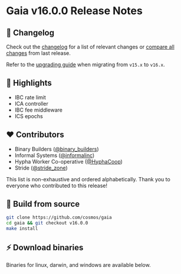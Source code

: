 <!--
  A release notes template that should be adapted for every release
    - release: <v*.*.*>
    - release branch: <v*.x>
    - the last release: <v-last>
    - the last release branch: <v-last.x>
-->

# Gaia v16.0.0  Release Notes

## 📝 Changelog

Check out the [changelog](https://github.com/cosmos/gaia/blob/v16.0.0/CHANGELOG.md) for a list of relevant changes or [compare all changes](https://github.com/cosmos/gaia/compare/v15.2.0...v16.0.0) from last release.

<!-- Add the following line for major releases -->
Refer to the [upgrading guide](https://github.com/cosmos/gaia/blob/release/v16.x/UPGRADING.md) when migrating from `v15.x` to `v16.x`.

## 🚀 Highlights

- IBC rate limit
- ICA controller
- IBC fee middleware
- ICS epochs

<!-- Add any highlights of this release -->

## ❤️ Contributors
* Binary Builders ([@binary_builders](https://twitter.com/binary_builders))
* Informal Systems ([@informalinc](https://twitter.com/informalinc))
* Hypha Worker Co-operative ([@HyphaCoop](https://twitter.com/HyphaCoop))
* Stride ([@stride_zone](https://twitter.com/stride_zone))

This list is non-exhaustive and ordered alphabetically.
Thank you to everyone who contributed to this release!

## 🔨 Build from source

```bash
git clone https://github.com/cosmos/gaia
cd gaia && git checkout v16.0.0
make install
```

## ⚡️ Download binaries

Binaries for linux, darwin, and windows are available below.